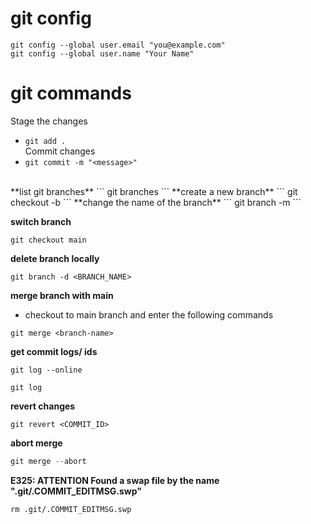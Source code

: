 # git config
`git config --global user.email "you@example.com"` <br>
`git config --global user.name "Your Name"`
# git commands
Stage the changes
- ```git add . ```<br>
Commit changes
- ```git commit -m "<message>" ```
<br>
**list git branches**
```
git branches
```
**create a new branch**
```
git checkout -b <BRANCH_NAME>
```
**change the name of the branch**
```
git branch -m <old-name> <new-name>
```


**switch branch**
```
git checkout main
```
**delete branch locally**
```
git branch -d <BRANCH_NAME>
```
**merge branch with main**
- checkout to main branch and enter the following commands
```
git merge <branch-name>
```
**get commit logs/ ids**
```
git log --online
```
```
git log
```
**revert changes**
```
git revert <COMMIT_ID>
```
**abort merge**
```python
git merge --abort
```
**E325: ATTENTION Found a swap file by the name ".git/.COMMIT_EDITMSG.swp"** 
```
rm .git/.COMMIT_EDITMSG.swp
```
